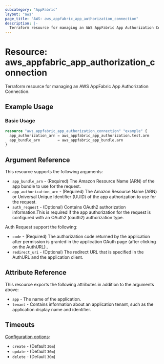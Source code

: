 ```yaml
---
subcategory: "AppFabric"
layout: "aws"
page_title: "AWS: aws_appfabric_app_authorization_connection"
description: |-
  Terraform resource for managing an AWS AppFabric App Authorization Connection.
---
```


# Resource: aws_appfabric_app_authorization_connection

Terraform resource for managing an AWS AppFabric App Authorization Connection.

## Example Usage

### Basic Usage

```terraform
resource "aws_appfabric_app_authorization_connection" "example" {
  app_authorization_arn = aws_appfabric_app_authorization.test.arn
  app_bundle_arn        = aws_appfabric_app_bundle.arn
}
```

## Argument Reference

This resource supports the following arguments:

* `app_bundle_arn` - (Required) The Amazon Resource Name (ARN) of the app bundle to use for the request.
* `app_authorization_arn` - (Required) The Amazon Resource Name (ARN) or Universal Unique Identifier (UUID) of the app authorization to use for the request.
* `auth_request` - (Optional) Contains OAuth2 authorization information.This is required if the app authorization for the request is configured with an OAuth2 (oauth2) authorization type.

Auth Request support the following:

* `code` - (Required) The authorization code returned by the application after permission is granted in the application OAuth page (after clicking on the AuthURL)..
* `redirect_uri` - (Optional) The redirect URL that is specified in the AuthURL and the application client.

## Attribute Reference

This resource exports the following attributes in addition to the arguments above:

* `app` - The name of the application.
* `tenant` - Contains information about an application tenant, such as the application display name and identifier.

## Timeouts

[Configuration options](https://developer.hashicorp.com/terraform/language/resources/syntax#operation-timeouts):

* `create` - (Default `30m`)
* `update` - (Default `30m`)
* `delete` - (Default `30m`)
